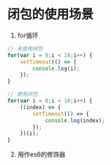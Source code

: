 # 闭包的使用场景

1. for循环

```js
// 未使用闭包
for(var i = 0;i < 10;i++) {
    setTimeout(() => {
        console.log(i);
    });
}

// 使用闭包
for(var i = 0;i < 10;i++) {
    ((index) => {
        setTimeout(() => {
            console.log(index);
        });
    })(i);
}
```

2. 用作es6的修饰器

